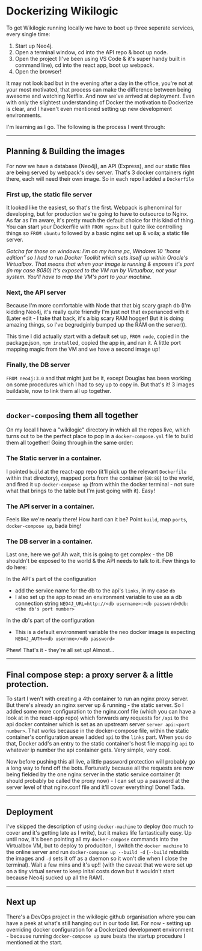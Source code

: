 # Dockerizing Wikilogic

To get Wikilogic running locally we have to boot up three seperate services, every single time:

1. Start up Neo4j.
2. Open a terminal window, cd into the API repo & boot up node.
3. Open the project (I've been using VS Code & it's super handy built in command line), cd into the react app, boot up webpack. 
4. Open the browser!

It may not look bad but in the evening after a day in the office, you're not at your most motivated, that process can make the difference between being awesome and watching Netflix. And now we've arrived at deployment. Even with only the slightest understanding of Docker the motivation to Dockerize is clear, and I haven't even mentioned setting up new development environments.

I'm learning as I go. The following is the process I went through:

---

## Planning & Building the images

For now we have a database (Neo4j), an API (Express), and our static files are being served by webpack's dev server. That's 3 docker containers right there, each will need their own image. So in each repo I added a `Dockerfile`

### First up, the static file server

It looked like the easiest, so that's the first. Webpack is phenominal for developing, but for production we're going to have to outsource to Nginx. As far as I'm aware, it's pretty much the default choice for this kind of thing. You can start your Dockerfile with `FROM nginx` but I quite like controlling things so `FROM ubuntu` followed by a basic nginx set up & voila; a static file server. 

_Gotcha for those on windows: I'm on my home pc, Windows 10 "home edition" so I had to run Docker Toolkit which sets itself up within Oracle's Virtualbox. That means that when your image is running & exposes it's port (in my case 8080) it's exposed to the VM run by Virtualbox, not your system. You'll have to map the VM's port to your machine._

### Next, the API server

Because I'm more comfortable with Node that that big scary graph db (I'm kidding Neo4j, it's really quite friendly I'm just not that experianced with it (Later edit - I take that back, it's a big scary RAM hogger! But it is doing amazing things, so I've begrudginly bumped up the RAM on the server)).

This time I did actually start with a default set up, `FROM node`, copied in the package.json, `npm install`ed, copied the app in, and ran it. A little port mapping magic from the VM and we have a second image up!

### Finally, the DB server

`FROM neo4j:3.0` and that might just be it, except Douglas has been working on some procedures which I had to sey up to copy in. But that's it! 3 images buildable, now to link them all up together.

---

## `docker-compos`ing them all together

On my local I have a "wikilogic" directory in which all the repos live, which turns out to be the perfect place to pop in a `docker-compose.yml` file to build them all together! Going through in the same order:

### The Static server in a container. 

I pointed `build` at the react-app repo (it'll pick up the relevant `Dockerfile` within that directory), mapped ports from the container (`80:80`) to the world, and fired it up `docker-compose up` (from within the docker terminal - not sure what that brings to the table but I'm just going with it). Easy!

### The API server in a container.

Feels like we're nearly there! How hard can it be? Point `build`, map `ports`, `docker-compose up`, bada bing!

### The DB server in a container.

Last one, here we go! Ah wait, this is going to get complex - the DB shouldn't be exposed to the world & the API needs to talk to it. Few things to do here:

In the API's part of the configuration
 - add the service name for the db to the api's `links`, in my case `db`
 - I also set up the app to read an environment variable to use as a db connection string `NEO4J_URL=http://<db username>:<db password>@db:<the db's port number>`

In the db's part of the configuration
 - This is a default environment variable the neo docker image is expecting `NEO4J_AUTH=<db usernme>/<db password>`

Phew! That's it - they're all set up! Almost...

---

## Final compose step: a proxy server & a little protection.

To start I wen't with creating a 4th container to run an nginx proxy server. But there's already an nginx server up & running - the static server. So I added some more configuration to the nginx.conf file (which you can have a look at in the react-app repo) which forwards any requests for `/api` to the api docker container which is set as an upstream server `server api:<port number>`. That works because in the docker-compose file, within the static container's configuration areae I added `api` to the `links` part. When you do that, Docker add's an entry to the static container's host file mapping `api` to whatever ip number the api container gets. Very simple, very cool.

Now before pushing this all live, a little password protection will probably go a long way to fend off the bots. Fortunatly because all the requests are now being fielded by the one nginx server in the static service container (it should probably be called the proxy now) - I can set up a password at the server level of that nginx.conf file and it'll cover everything! Done! Tada.

---

## Deployment

I've skipped the description of using `docker-machine` to deploy (too much to cover and it's getting late as I write), but it makes life fantastically easy. Up until now, it's been pointing all my `docker-compose` commands into the Virtualbox VM, but to deploy to produciton, I switch the `docker machine` to the online server and run `docker-compose up --build -d` (`--build` rebuilds the images and `-d` sets it off as a daemon so it won't die when I close the terminal). Wait a few mins and it's up!! (with the caveat that we were set up on a tiny virtual server to keep inital costs down but it wouldn't start because Neo4j sucked up all the RAM). 

---

## Next up

There's a DevOps project in the wikilogic github organisation where you can have a peek at what's still hanging out in our todo list. For now - setting up overriding docker configuration for a Dockerized development environment - because running `docker-compose up` sure beats the startup procedure I mentioned at the start.